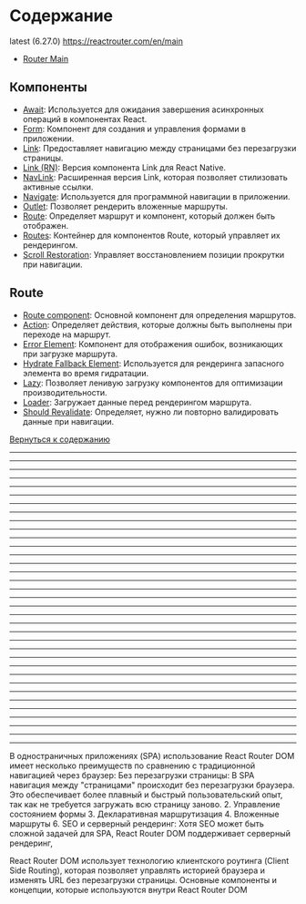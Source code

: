 # Содержание

latest (6.27.0) https://reactrouter.com/en/main

- [Router Main](./router_main2.md)

## Компоненты
- [Await](./Await.md): Используется для ожидания завершения асинхронных операций в компонентах React.
- [Form](./Form.md): Компонент для создания и управления формами в приложении.
- [Link](./Link.md): Предоставляет навигацию между страницами без перезагрузки страницы.
- [Link (RN)](./Link%20(RN).md): Версия компонента Link для React Native.
- [NavLink](./NavLink.md): Расширенная версия Link, которая позволяет стилизовать активные ссылки.
- [Navigate](./Navigate.md): Используется для программной навигации в приложении.
- [Outlet](./Outlet.md): Позволяет рендерить вложенные маршруты.
- [Route](./Route.md): Определяет маршрут и компонент, который должен быть отображен.
- [Routes](./Routes.md): Контейнер для компонентов Route, который управляет их рендерингом.
- [Scroll Restoration](./ScrollRestoration.md): Управляет восстановлением позиции прокрутки при навигации.

## Route
- [Route component](./RouteComponent.md): Основной компонент для определения маршрутов.
- [Action](./Action.md): Определяет действия, которые должны быть выполнены при переходе на маршрут.
- [Error Element](./ErrorElement.md): Компонент для отображения ошибок, возникающих при загрузке маршрута.
- [Hydrate Fallback Element](./HydrateFallbackElement.md): Используется для рендеринга запасного элемента во время гидратации.
- [Lazy](./Lazy.md): Позволяет ленивую загрузку компонентов для оптимизации производительности.
- [Loader](./Loader.md): Загружает данные перед рендерингом маршрута.
- [Should Revalidate](./ShouldRevalidate.md): Определяет, нужно ли повторно валидировать данные при навигации.

[Вернуться к содержанию](./index.md)








--------------------------------
--------------------------------
--------------------------------
--------------------------------
--------------------------------
--------------------------------
--------------------------------
--------------------------------
--------------------------------
--------------------------------
--------------------------------
--------------------------------
--------------------------------
--------------------------------
--------------------------------
--------------------------------
--------------------------------
--------------------------------
--------------------------------
--------------------------------
--------------------------------
--------------------------------
--------------------------------
--------------------------------
--------------------------------
--------------------------------
--------------------------------
--------------------------------
--------------------------------
--------------------------------
--------------------------------
--------------------------------
--------------------------------
--------------------------------

--------------------------------


В одностраничных приложениях (SPA) использование React Router DOM имеет несколько преимуществ по сравнению с традиционной навигацией через браузер:
Без перезагрузки страницы: В SPA навигация между "страницами" происходит без перезагрузки браузера. Это обеспечивает более плавный и быстрый пользовательский опыт, так как не требуется загружать всю страницу заново.
2. Управление состоянием формы
3. Декларативная маршрутизация
4. Вложенные маршруты
6. SEO и серверный рендеринг: Хотя SEO может быть сложной задачей для SPA, React Router DOM поддерживает серверный рендеринг,

React Router DOM использует технологию клиентского роутинга (Client Side Routing), которая позволяет управлять историей браузера и изменять URL без перезагрузки страницы. Основные компоненты и концепции, которые используются внутри React Router DOM
